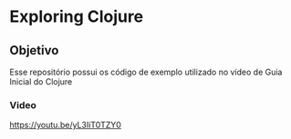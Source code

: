 # Exploring Clojure

## Objetivo
Esse repositório possui os código de exemplo utilizado no vídeo de Guia Inicial do Clojure

### Video
https://youtu.be/yL3IiT0TZY0

